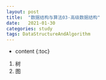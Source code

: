 ```yaml
---
layout: post
title:  "数据结构与算法03-高级数据结构"
date:   2021-01-30
categories: study
tags: DataStructureAndAlgorithm
---
```


* content
{:toc}

1. 树
2. 图




